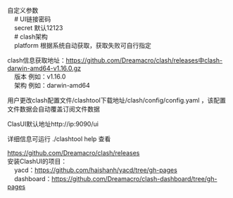 自定义参数 <br>
&nbsp;&nbsp;&nbsp;&nbsp;\# UI链接密码 <br>
&nbsp;&nbsp;&nbsp;&nbsp;secret 默认12123 <br>
&nbsp;&nbsp;&nbsp;&nbsp;\# clash架构 <br>
&nbsp;&nbsp;&nbsp;&nbsp;platform 根据系统自动获取，获取失败可自行指定 <br>

clash信息获取地址：https://github.com/Dreamacro/clash/releases中clash-darwin-amd64-v1.16.0.gz<br>
&nbsp;&nbsp;&nbsp;&nbsp;版本 例如：v1.16.0<br>
&nbsp;&nbsp;&nbsp;&nbsp;架构 例如：darwin-amd64<br>

用户更改clash配置文件/clashtool下载地址/clash/config/config.yaml ，该配置文件数据会自动覆盖订阅文件数据 <br>

ClasUI默认地址http://ip:9090/ui <br>

详细信息可运行 ./clashtool help 查看 <br>

https://github.com/Dreamacro/clash/releases<br>
安装ClashUI的项目：<br>
&nbsp;&nbsp;&nbsp;&nbsp;yacd：https://github.com/haishanh/yacd/tree/gh-pages<br>
&nbsp;&nbsp;&nbsp;&nbsp;dashboard：https://github.com/Dreamacro/clash-dashboard/tree/gh-pages